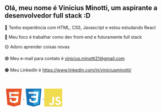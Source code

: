 ## Olá, meu nome é Vinicius Minotti, um aspirante a desenvolvedor full stack :D


🔴 Tenho experiência com HTML, CSS, Javascript e estou estudando React

🔵 Meu foco é trabalhar como dev front-end e futuramente full stack

🟡 Adoro aprender coisas novas

🟢 Meu e-mail para contato é vinicius.minotti21@gmail.com

🟤 Meu LinkedIn é https://www.linkedin.com/in/viniciusminotti/


  
##
  
<div style="display: inline_block"><br>
  <a href="https://github.com/minotti21">
  <img align="center" alt="HTML" height="60" width="60" src="https://raw.githubusercontent.com/devicons/devicon/master/icons/html5/html5-original.svg">
  <img align="center" alt="CSS" height="60" width="60" src="https://raw.githubusercontent.com/devicons/devicon/master/icons/css3/css3-original.svg">
  <img align="center" alt="Js" height="60" width="60" src="https://raw.githubusercontent.com/devicons/devicon/master/icons/javascript/javascript-plain.svg">
</div>



